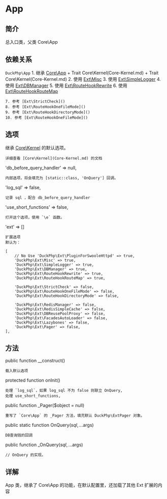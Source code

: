 # App

## 简介
总入口类，父类 Core\App
## 依赖关系
`DuckPhp\App` 
    1. 继承 [Core\App](Core-App.md)
        + Trait Core\Kernel(Core-Kernel.md)
        + Trait Core\Kernel(Core-Kernel.md)
    2. 使用 [Ext\Misc](Ext-Misc.md)
    3. 使用 [Ext\SimpleLogger](Ext-SimpleLogger.md)
    4. 使用 [Ext\DBManager](Ext-DBManager.md)
    5. 使用 [Ext\RouteHookRewrite](Ext-RouteHookRewrite.md)
    6. 使用 [Ext\RouteHookRouteMap](Ext-RouteHookRouteMap.md)
    
    7. 参考 [Ext\StrictCheck]()
    8. 参考 [Ext\RouteHookOneFileMode]()
    9. 参考 [Ext\RouteHookDirectoryMode]()
    10. 参考 [Ext\RouteHookOneFileMode]()
## 选项
继承 [Core\Kernel](Core-Kernel.md) 的默认选项。

    详细查看 [Core\Kernel](Core-Kernel.md) 的文档
'db_before_query_handler' => null,

    内部选项，将会填充为 [static::class, 'OnQuery'] 回调。
'log_sql' => false,

    记录 sql ，配合 db_before_query_handler
'use_short_functions' => false,

    打开这个选项，使用 `\e` 函数。
'ext' => \[\]

    扩展选项
    默认为：
```
[
    // No Use 'DuckPhp\Ext\PluginForSwooleHttpd' => true,
    'DuckPhp\Ext\Misc' => true,
    'DuckPhp\Ext\SimpleLogger' => true,
    'DuckPhp\Ext\DBManager' => true,
    'DuckPhp\Ext\RouteHookRewrite' => true,
    'DuckPhp\Ext\RouteHookRouteMap' => true,
    
    'DuckPhp\Ext\StrictCheck' => false,
    'DuckPhp\Ext\RouteHookOneFileMode' => false,
    'DuckPhp\Ext\RouteHookDirectoryMode' => false,
    
    'DuckPhp\Ext\RedisManager' => false,
    'DuckPhp\Ext\RedisSimpleCache' => false,
    'DuckPhp\Ext\DBReusePoolProxy' => false,
    'DuckPhp\Ext\FacadesAutoLoader' => false,
    'DuckPhp\Ext\Lazybones' => false,
    'DuckPhp\Ext\Pager' => false,
],
```

## 方法
public function __construct()

    载入默认选项
protected function onInit()

    处理 `log_sql`，如果 log_sql 不为 false 则联立 OnQuery,
    处理 use_short_functions,
public function _Pager($object = null)

    重写了 `Core\App` 的 _Pager 方法，填充默认 DuckPhp\ExtPager 对象。
public static function OnQuery($sql, ...$args)

    DB查询钱的回调
public function _OnQuery($sql, ...$args)

    // OnQuery 的实现。
## 详解

App 类，继承了 Core\App 的功能，在默认配置里，还加载了其他 Ext 扩展的内容

